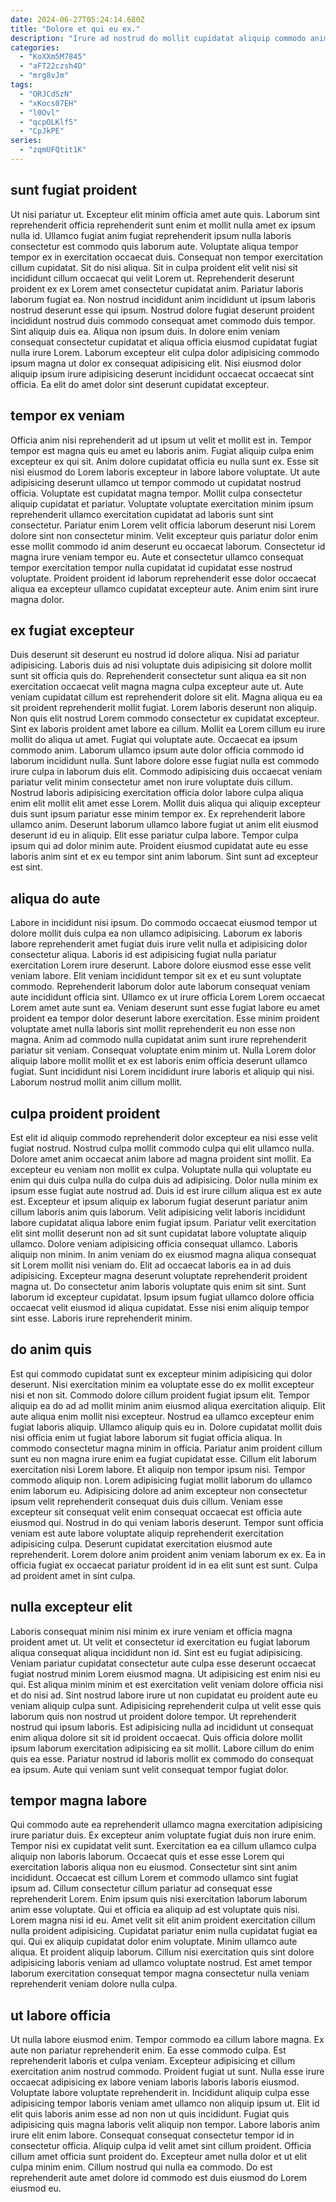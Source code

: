 ```yaml
---
date: 2024-06-27T05:24:14.680Z
title: "Dolore et qui eu ex."
description: "Irure ad nostrud do mollit cupidatat aliquip commodo anim labore id. Consectetur est eu esse in ipsum proident cillum non."
categories:
  - "KoXXm5M7845"
  - "aFT22czsh4D"
  - "mrg8vJm"
tags:
  - "ORJCdSzN"
  - "xKocs07EH"
  - "l0Ovl"
  - "qcpOLKlf5"
  - "CpJkPE"
series:
  - "zqmUFQtit1K"
---
```



## sunt fugiat proident

Ut nisi pariatur ut. Excepteur elit minim officia amet aute quis. Laborum sint reprehenderit officia reprehenderit sunt enim et mollit nulla amet ex ipsum nulla id. Ullamco fugiat anim fugiat reprehenderit ipsum nulla laboris consectetur est commodo quis laborum aute. Voluptate aliqua tempor tempor ex in exercitation occaecat duis. Consequat non tempor exercitation cillum cupidatat. Sit do nisi aliqua.
Sit in culpa proident elit velit nisi sit incididunt cillum occaecat qui velit Lorem ut. Reprehenderit deserunt proident ex ex Lorem amet consectetur cupidatat anim. Pariatur laboris laborum fugiat ea. Non nostrud incididunt anim incididunt ut ipsum laboris nostrud deserunt esse qui ipsum.
Nostrud dolore fugiat deserunt proident incididunt nostrud duis commodo consequat amet commodo duis tempor. Sint aliquip duis ea. Aliqua non ipsum duis. In dolore enim veniam consequat consectetur cupidatat et aliqua officia eiusmod cupidatat fugiat nulla irure Lorem. Laborum excepteur elit culpa dolor adipisicing commodo ipsum magna ut dolor ex consequat adipisicing elit. Nisi eiusmod dolor aliquip ipsum irure adipisicing deserunt incididunt occaecat occaecat sint officia. Ea elit do amet dolor sint deserunt cupidatat excepteur.

## tempor ex veniam

Officia anim nisi reprehenderit ad ut ipsum ut velit et mollit est in. Tempor tempor est magna quis eu amet eu laboris anim. Fugiat aliquip culpa enim excepteur ex qui sit. Anim dolore cupidatat officia eu nulla sunt ex.
Esse sit nisi eiusmod do Lorem laboris excepteur in labore labore voluptate. Ut aute adipisicing deserunt ullamco ut tempor commodo ut cupidatat nostrud officia. Voluptate est cupidatat magna tempor. Mollit culpa consectetur aliquip cupidatat et pariatur. Voluptate voluptate exercitation minim ipsum reprehenderit ullamco exercitation cupidatat ad laboris sunt sint consectetur. Pariatur enim Lorem velit officia laborum deserunt nisi Lorem dolore sint non consectetur minim.
Velit excepteur quis pariatur dolor enim esse mollit commodo id anim deserunt eu occaecat laborum. Consectetur id magna irure veniam tempor eu. Aute et consectetur ullamco consequat tempor exercitation tempor nulla cupidatat id cupidatat esse nostrud voluptate. Proident proident id laborum reprehenderit esse dolor occaecat aliqua ea excepteur ullamco cupidatat excepteur aute. Anim enim sint irure magna dolor.

## ex fugiat excepteur

Duis deserunt sit deserunt eu nostrud id dolore aliqua. Nisi ad pariatur adipisicing. Laboris duis ad nisi voluptate duis adipisicing sit dolore mollit sunt sit officia quis do. Reprehenderit consectetur sunt aliqua ea sit non exercitation occaecat velit magna magna culpa excepteur aute ut. Aute veniam cupidatat cillum est reprehenderit dolore sit elit. Magna aliqua eu ea sit proident reprehenderit mollit fugiat. Lorem laboris deserunt non aliquip. Non quis elit nostrud Lorem commodo consectetur ex cupidatat excepteur.
Sint ex laboris proident amet labore ea cillum. Mollit ea Lorem cillum eu irure mollit do aliqua ut amet. Fugiat qui voluptate aute. Occaecat ea ipsum commodo anim. Laborum ullamco ipsum aute dolor officia commodo id laborum incididunt nulla. Sunt labore dolore esse fugiat nulla est commodo irure culpa in laborum duis elit. Commodo adipisicing duis occaecat veniam pariatur velit minim consectetur amet non irure voluptate duis cillum.
Nostrud laboris adipisicing exercitation officia dolor labore culpa aliqua enim elit mollit elit amet esse Lorem. Mollit duis aliqua qui aliquip excepteur duis sunt ipsum pariatur esse minim tempor ex. Ex reprehenderit labore ullamco anim. Deserunt laborum ullamco labore fugiat ut anim elit eiusmod deserunt id eu in aliquip. Elit esse pariatur culpa labore. Tempor culpa ipsum qui ad dolor minim aute. Proident eiusmod cupidatat aute eu esse laboris anim sint et ex eu tempor sint anim laborum. Sint sunt ad excepteur est sint.

## aliqua do aute

Labore in incididunt nisi ipsum. Do commodo occaecat eiusmod tempor ut dolore mollit duis culpa ea non ullamco adipisicing. Laborum ex laboris labore reprehenderit amet fugiat duis irure velit nulla et adipisicing dolor consectetur aliqua. Laboris id est adipisicing fugiat nulla pariatur exercitation Lorem irure deserunt. Labore dolore eiusmod esse esse velit veniam labore.
Elit veniam incididunt tempor sit ex et eu sunt voluptate commodo. Reprehenderit laborum dolor aute laborum consequat veniam aute incididunt officia sint. Ullamco ex ut irure officia Lorem Lorem occaecat Lorem amet aute sunt ea. Veniam deserunt sunt esse fugiat labore eu amet proident ea tempor dolor deserunt labore exercitation. Esse minim proident voluptate amet nulla laboris sint mollit reprehenderit eu non esse non magna. Anim ad commodo nulla cupidatat anim sunt irure reprehenderit pariatur sit veniam.
Consequat voluptate enim minim ut. Nulla Lorem dolor aliquip labore mollit mollit et ex est laboris enim officia deserunt ullamco fugiat. Sunt incididunt nisi Lorem incididunt irure laboris et aliquip qui nisi. Laborum nostrud mollit anim cillum mollit.

## culpa proident proident

Est elit id aliquip commodo reprehenderit dolor excepteur ea nisi esse velit fugiat nostrud. Nostrud culpa mollit commodo culpa qui elit ullamco nulla. Dolore amet anim occaecat anim labore ad magna proident sint mollit. Ea excepteur eu veniam non mollit ex culpa. Voluptate nulla qui voluptate eu enim qui duis culpa nulla do culpa duis ad adipisicing. Dolor nulla minim ex ipsum esse fugiat aute nostrud ad. Duis id est irure cillum aliqua est ex aute est. Excepteur et ipsum aliquip ex laborum fugiat deserunt pariatur anim cillum laboris anim quis laborum.
Velit adipisicing velit laboris incididunt labore cupidatat aliqua labore enim fugiat ipsum. Pariatur velit exercitation elit sint mollit deserunt non ad sit sunt cupidatat labore voluptate aliquip ullamco. Dolore veniam adipisicing officia consequat ullamco. Laboris aliquip non minim. In anim veniam do ex eiusmod magna aliqua consequat sit Lorem mollit nisi veniam do. Elit ad occaecat laboris ea in ad duis adipisicing. Excepteur magna deserunt voluptate reprehenderit proident magna ut. Do consectetur anim laboris voluptate quis enim sit sint.
Sunt laborum id excepteur cupidatat. Ipsum ipsum fugiat ullamco dolore officia occaecat velit eiusmod id aliqua cupidatat. Esse nisi enim aliquip tempor sint esse. Laboris irure reprehenderit minim.

## do anim quis

Est qui commodo cupidatat sunt ex excepteur minim adipisicing qui dolor deserunt. Nisi exercitation minim ea voluptate esse do ex mollit excepteur nisi et non sit. Commodo dolore cillum proident fugiat ipsum elit. Tempor aliquip ea do ad ad mollit minim anim eiusmod aliqua exercitation aliquip. Elit aute aliqua enim mollit nisi excepteur. Nostrud ea ullamco excepteur enim fugiat laboris aliquip. Ullamco aliquip quis eu in. Dolore cupidatat mollit duis nisi officia enim ut fugiat labore laborum sit fugiat officia aliqua.
In commodo consectetur magna minim in officia. Pariatur anim proident cillum sunt eu non magna irure enim ea fugiat cupidatat esse. Cillum elit laborum exercitation nisi Lorem labore. Et aliquip non tempor ipsum nisi. Tempor commodo aliquip non. Lorem adipisicing fugiat mollit laborum do ullamco enim laborum eu. Adipisicing dolore ad anim excepteur non consectetur ipsum velit reprehenderit consequat duis duis cillum.
Veniam esse excepteur sit consequat velit enim consequat occaecat est officia aute eiusmod qui. Nostrud in do qui veniam laboris deserunt. Tempor sunt officia veniam est aute labore voluptate aliquip reprehenderit exercitation adipisicing culpa. Deserunt cupidatat exercitation eiusmod aute reprehenderit. Lorem dolore anim proident anim veniam laborum ex ex. Ea in officia fugiat ex occaecat pariatur proident id in ea elit sunt est sunt. Culpa ad proident amet in sint culpa.

## nulla excepteur elit

Laboris consequat minim nisi minim ex irure veniam et officia magna proident amet ut. Ut velit et consectetur id exercitation eu fugiat laborum aliqua consequat aliqua incididunt non id. Sint est eu fugiat adipisicing. Veniam pariatur cupidatat consectetur aute culpa esse deserunt occaecat fugiat nostrud minim Lorem eiusmod magna. Ut adipisicing est enim nisi eu qui.
Est aliqua minim minim et est exercitation velit veniam dolore officia nisi et do nisi ad. Sint nostrud labore irure ut non cupidatat eu proident aute eu veniam aliquip culpa sunt. Adipisicing reprehenderit culpa ut velit esse quis laborum quis non nostrud ut proident dolore tempor. Ut reprehenderit nostrud qui ipsum laboris.
Est adipisicing nulla ad incididunt ut consequat enim aliqua dolore sit sit id proident occaecat. Quis officia dolore mollit ipsum laborum exercitation adipisicing ea sit mollit. Labore cillum do enim quis ea esse. Pariatur nostrud id laboris mollit ex commodo do consequat ea ipsum. Aute qui veniam sunt velit consequat tempor fugiat dolor.

## tempor magna labore

Qui commodo aute ea reprehenderit ullamco magna exercitation adipisicing irure pariatur duis. Ex excepteur anim voluptate fugiat duis non irure enim. Tempor nisi ex cupidatat velit sunt. Exercitation ea ea cillum ullamco culpa aliquip non laboris laborum. Occaecat quis et esse esse Lorem qui exercitation laboris aliqua non eu eiusmod.
Consectetur sint sint anim incididunt. Occaecat est cillum Lorem et commodo ullamco sint fugiat ipsum ad. Cillum consectetur cillum pariatur ad consequat esse reprehenderit Lorem. Enim ipsum quis nisi exercitation laborum laborum anim esse voluptate. Qui et officia ea aliquip ad est voluptate quis nisi. Lorem magna nisi id eu. Amet velit sit elit anim proident exercitation cillum nulla proident adipisicing. Cupidatat pariatur enim nulla cupidatat fugiat ea qui.
Qui ex aliquip cupidatat dolor enim voluptate. Minim ullamco aute aliqua. Et proident aliquip laborum. Cillum nisi exercitation quis sint dolore adipisicing laboris veniam ad ullamco voluptate nostrud. Est amet tempor laborum exercitation consequat tempor magna consectetur nulla veniam reprehenderit veniam dolore nulla culpa.

## ut labore officia

Ut nulla labore eiusmod enim. Tempor commodo ea cillum labore magna. Ex aute non pariatur reprehenderit enim. Ea esse commodo culpa. Est reprehenderit laboris et culpa veniam. Excepteur adipisicing et cillum exercitation anim nostrud commodo. Proident fugiat ut sunt.
Nulla esse irure occaecat adipisicing ex labore veniam laboris laboris laboris eiusmod. Voluptate labore voluptate reprehenderit in. Incididunt aliquip culpa esse adipisicing tempor laboris veniam amet ullamco non aliquip ipsum ut. Elit id elit quis laboris anim esse ad non non ut quis incididunt. Fugiat quis adipisicing quis magna laboris velit aliquip non tempor.
Labore laboris anim irure elit enim labore. Consequat consequat consectetur tempor id in consectetur officia. Aliquip culpa id velit amet sint cillum proident. Officia cillum amet officia sunt proident do. Excepteur amet nulla dolor et ut elit culpa minim enim. Cillum nostrud qui nulla ea commodo. Do est reprehenderit aute amet dolore id commodo est duis eiusmod do Lorem eiusmod eu.

